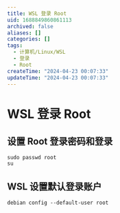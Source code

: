 ```yaml
---
title: WSL 登录 Root
uid: 1688849860861113
archived: false
aliases: []
categories: []
tags:
  - 计算机/Linux/WSL
  - 登录
  - Root
createTime: "2024-04-23 00:07:33"
updateTime: "2024-04-23 00:07:33"
---
```


# WSL 登录 Root

## 设置 Root 登录密码和登录

```shell
sudo passwd root
su
```

## WSL 设置默认登录账户

```shell
debian config --default-user root
```
